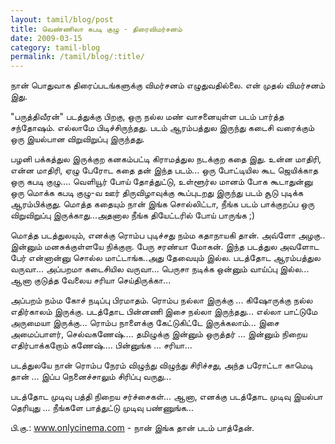 ```yaml
---
layout: tamil/blog/post
title: வெண்ணிலா கபடி குழு - திரைவிமர்சனம்
date: 2009-03-15
category: tamil-blog
permalink: /tamil/blog/:title/
---
```


நான் பொதுவாக திரைப்படங்களுக்கு விமர்சனம் எழுதுவதில்லை. என் முதல் விமர்சனம் இது.

"பருத்திவீரன்" படத்துக்கு பிறகு, ஒரு நல்ல மண் வாசனையுள்ள படம் பார்த்த சந்தோஷம். எல்லாமே பிடிச்சிருந்தது.
படம் ஆரம்பத்துல இருந்து கடைசி வரைக்கும் ஒரு இயல்பான விறுவிறுப்பு இருந்தது.

பழனி பக்கத்துல இருக்குற கனகம்பட்டி கிராமத்துல நடக்குற கதை இது. உன்ன மாதிரி, என்ன மாதிரி, ஏழு பேரோட கதை தன் இந்த படம்...
ஒரு போட்டியில கூட ஜெயிக்காத ஒரு கபடி குழு.... வெளியூர் போய் தோத்துட்டு, உள்ளூர்ல மானம் போக கூடாதுன்னு ஒரு மொக்க கபடி குழு-வ
ஊர் திருவிழாவுக்கு கூப்புடறது இருந்து படம் சூடு புடிக்க ஆரம்பிக்குது. மொத்த கதையும் நான் இங்க சொல்லிட்டா, நீங்க படம் பாக்குறப்ப ஒரு
விறுவிறுப்பு இருக்காது...அதனால நீங்க தியேட்டரில் போய் பாருங்க ;)

மொத்த படத்துலயும், எனக்கு ரொம்ப புடிச்சது நம்ம கதாநாயகி தான். அவ்ளோ அழகு.. இன்னும் மனசுக்குள்ளயே நிக்குறா.
பேரு சரண்யா மோகன். இந்த படத்துல அவளோட பேர் என்னான்னு சொல்ல மாட்டாங்க..அது தேவையும் இல்ல. படத்தோட ஆரம்பத்துல வருவா...
அப்பறமா கடைசியில வருவா... பெருசா நடிக்க ஒன்னும் வாய்ப்பு இல்ல... ஆனா குடுத்த வேலைய சரியா செய்திருக்கா...

அப்பறம் நம்ம கோச் நடிப்பு பிரமாதம். ரொம்ப நல்லா இருக்கு ... கிஷோருக்கு நல்ல எதிர்காலம் இருக்கு. படத்தோட பின்னணி இசை நல்லா இருந்தது...
எல்லா பாட்டுமே அருமையா இருக்கு... ரொம்ப நாளைக்கு கேட்டுகிட்டே இருக்கலாம்... இசை அமைப்பாளர், செல்வகணேஷ்.... தமிழுக்கு இன்னும் ஒருத்தர் ...
இன்னும் நிறைய எதிர்பாக்கறோம் கணேஷ்.... பின்னுங்க ... சரியா...

படத்துலயே நான் ரொம்ப நேரம் விழுந்து விழுந்து சிரிச்சது, அந்த பரோட்டா காமெடி தான் ... இப்ப நெனைச்சாலும் சிரிப்பு வருது...

படத்தோட முடிவு பத்தி நிறைய சர்ச்சைகள்... ஆனா, எனக்கு படத்தோட முடிவு இயல்பா தெரியுது ... நீங்களே பாத்துட்டு முடிவு பண்ணுங்க...

பி.கு.: www.onlycinema.com - நான் இங்க தான் படம் பாத்தேன்.
